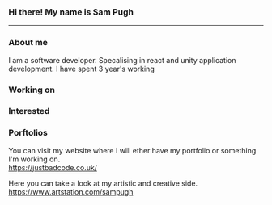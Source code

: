 ### Hi there! My name is Sam Pugh
___


### About me
I am a software developer. Specalising in react and unity application development.
I have spent 3 year's working 

### Working on

### Interested

### Porftolios
You can visit my website where I will ether have my portfolio or something I'm working on. </br>
https://justbadcode.co.uk/

Here you can take a look at my artistic and creative side.</br>
https://www.artstation.com/sampugh

<!--
**Root-107/Root-107** is a ✨ _special_ ✨ repository because its `README.md` (this file) appears on your GitHub profile.
